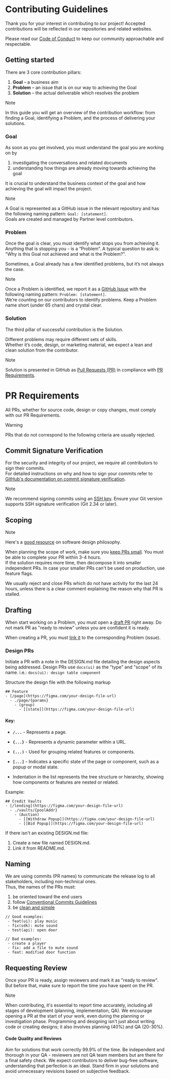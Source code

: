 # Contributing Guidelines

Thank you for your interest in contributing to our project!
Accepted contributions will be reflected in our repositories and related websites. 

Please read our [Code of Conduct](./CODE_OF_CONDUCT.md) to keep our community approachable and respectable.

## Getting started

There are 3 core contribution pillars:
1. **Goal** – a business aim
1. **Problem** – an issue that is on our way to achieving the Goal
1. **Solution** –  the actual deliverable which resolves the problem

> [!NOTE]
> In this guide you will get an overview of the contribution workflow: from finding a Goal, identifying a Problem, and the process of delivering your solutions.

### Goal

As soon as you get involved, you must understand the goal you are working on by

1. investigating the conversations and related documents
1. understanding how things are already moving towards achieving the goal 

It is crucial to understand the business context of the goal and how achieving the goal will impact the project.

> [!NOTE]
> A Goal is represented as a GitHub issue in the relevant repository and has the following naming pattern: `Goal: [statement]`.  
> Goals are created and managed by Partner level contributors.

### Problem

Once the goal is clear, you must identify what stops you from achieving it. Anything that is stopping you - is a “Problem”. A typical question to ask is: "Why is this Goal not achieved and what is the Problem?".

Sometimes, a Goal already has a few identified problems, but it’s not always the case.

> [!NOTE]
> Once a Problem is identified, we report it as a [GitHub Issue](https://docs.github.com/en/issues) with the following naming pattern: `Problem: [statement]`.  
> We’re counting on our contributors to identify problems. Keep a Problem name short (under 65 chars) and crystal clear. 

### Solution

The third pillar of successful contribution is the Solution.

Different problems may require different sets of skills.  
Whether it’s code, design, or marketing material, we expect a lean and clean solution from the contributor.

> [!NOTE]
> Solution is presented in GitHub as [Pull Requests (PR)](https://docs.github.com/en/pull-requests) in compliance with [PR Requirements](#pr-requirements).

# PR Requirements
All PRs, whether for source code, design or copy changes, must comply with our PR Requirements.

> [!WARNING]
> PRs that do not correspond to the following criteria are usually rejected.

## Commit Signature Verification

For the security and integrity of our project, we require all contributors to sign their commits.  
For detailed instructions on why and how to sign your commits refer to [GitHub's documentation on commit signature verification](https://docs.github.com/en/authentication/managing-commit-signature-verification/about-commit-signature-verification).

> [!Note]
> We recommend signing commits using an [SSH key](https://docs.github.com/en/authentication/managing-commit-signature-verification/about-commit-signature-verification#ssh-commit-signature-verification). Ensure your Git version supports SSH signature verification (Git 2.34 or later).


## Scoping

> [!NOTE]
> Here's a [good resource](https://youtu.be/bmSAYlu0NcY?si=2lLQeY1PGCY9tcvX) on software design philosophy.

When planning the scope of work, make sure you [keep PRs small](https://artsy.github.io/blog/2021/03/09/strategies-for-small-focused-pull-requests/). You must be able to complete your PR within 3-4 hours.  
If the solution requires more time, then decompose it into smaller independent PRs. In case your smaller PRs can't be used on production, use feature flags.

We usually reject and close PRs which do not have activity for the last 24 hours, unless there is a clear comment explaining the reason why that PR is stalled.

## Drafting
When start working on a Problem, you must open a [draft PR](https://docs.github.com/en/pull-requests/collaborating-with-pull-requests/proposing-changes-to-your-work-with-pull-requests/about-pull-requests#draft-pull-requests) right away. Do not mark PR as "ready to review" unless you are confident it is ready.

When creating a PR, you must [link it](https://docs.github.com/en/issues/tracking-your-work-with-issues/linking-a-pull-request-to-an-issue#linking-a-pull-request-to-an-issue-using-a-keyword) to the corresponding Problem (issue).

### Design PRs

Initiate a PR with a note in the DESIGN.md file detailing the design aspects being addressed. 
Design PRs use `docs(ui)` as the "type" and "scope" of its name. i.e.: `docs(ui): design table component`

Structure the design file with the following markup

```
## Feature
- [/page](https://figma.com/your-design-file-url)
  - ./page/{params} 
    - (group)
      - [[state]](https://figma.com/your-design-file-url)
```
#### Key:
- **`/...`** - Represents a page.
- **`{...}`** - Represents a dynamic parameter within a URL.
- **`(...)`** - Used for grouping related features or components.
- **`[...]`** - Indicates a specific state of the page or component, such as a popup or modal state.

- Indentation in the list represents the tree structure or hierarchy, showing how components or features are nested or related.

Example:
```
## Credit Vaults
- [/lending](https://figma.com/your-design-file-url)
  - ./vaults/{poolAddr} 
    - (Auction)
      - [[Withdraw Popup]](https://figma.com/your-design-file-url)
      - [[Bid Popup]](https://figma.com/your-design-file-url)
```

If there isn't an existing DESIGN.md file:

1. Create a new file named DESIGN.md.
1. Link it from README.md.

## Naming

We are using commits (PR names) to communicate the release log to all stakeholders, including non-technical ones.  
Thus, the names of the PRs must:
1. be oriented toward the end users
1. follow [Conventional Commits Guidelines](https://www.conventionalcommits.org)
2. be [clean and simple](https://pulsar.apache.org/contribute/develop-semantic-title/#how-to-write-good-pr-titles)

```
// Good examples:
 - feat(ui): play music
 - fix(sdk): mute sound
 - test(api): open door

// Bad examples:
 - create a player
 - fix: add a file to mute sound
 - feat: modified door function
```

## Requesting Review
Once your PR is ready, assign reviewers and mark it as "ready to review". But before that, make sure to report the time you have spent on the PR.

> [!NOTE]
> When contributing, it's essential to report time accurately, including all stages of development (planning, implementation, QA). We encourage opening a PR at the start of your work, even during the planning or investigation phase. Programming and designing isn't just about writing code or creating designs; it also involves planning (40%) and QA (20-30%). 
> 

#### Code Quality and Reviews

Aim for solutions that work correctly 99.9% of the time. Be independent and thorough in your QA - reviewers are not QA team members but are there for a final safety check. We expect contributors to deliver bug-free software, understanding that perfection is an ideal. Stand firm in your solutions and avoid unnecessary revisions based on subjective feedback.
